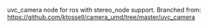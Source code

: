 uvc_camera node for ros with stereo_node support.  Branched from: https://github.com/ktossell/camera_umd/tree/master/uvc_camera
